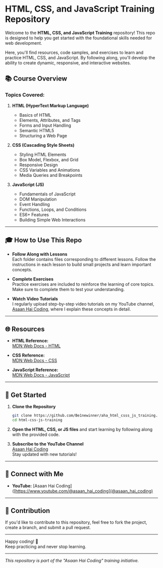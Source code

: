 # HTML, CSS, and JavaScript Training Repository

Welcome to the **HTML, CSS, and JavaScript Training** repository! This repo is designed to help you get started with the foundational skills needed for web development.

Here, you'll find resources, code samples, and exercises to learn and practice HTML, CSS, and JavaScript. By following along, you'll develop the ability to create dynamic, responsive, and interactive websites.

## 📚 Course Overview

### Topics Covered:

1. **HTML (HyperText Markup Language)**
   - Basics of HTML
   - Elements, Attributes, and Tags
   - Forms and Input Handling
   - Semantic HTML5
   - Structuring a Web Page

2. **CSS (Cascading Style Sheets)**
   - Styling HTML Elements
   - Box Model, Flexbox, and Grid
   - Responsive Design
   - CSS Variables and Animations
   - Media Queries and Breakpoints

3. **JavaScript (JS)**
   - Fundamentals of JavaScript
   - DOM Manipulation
   - Event Handling
   - Functions, Loops, and Conditions
   - ES6+ Features
   - Building Simple Web Interactions

---

## 🎓 How to Use This Repo

- **Follow Along with Lessons**  
  Each folder contains files corresponding to different lessons. Follow the instructions in each lesson to build small projects and learn important concepts.

- **Complete Exercises**  
  Practice exercises are included to reinforce the learning of core topics. Make sure to complete them to test your understanding.

- **Watch Video Tutorials**  
  I regularly upload step-by-step video tutorials on my YouTube channel, [Asaan Hai Coding](https://www.youtube.com/@asaan_hai_coding), where I explain these concepts in detail.

---

## 🌐 Resources

- **HTML Reference:**  
  [MDN Web Docs - HTML](https://developer.mozilla.org/en-US/docs/Web/HTML)

- **CSS Reference:**  
  [MDN Web Docs - CSS](https://developer.mozilla.org/en-US/docs/Web/CSS)

- **JavaScript Reference:**  
  [MDN Web Docs - JavaScript](https://developer.mozilla.org/en-US/docs/Web/JavaScript)

---

## 📝 Get Started

1. **Clone the Repository**  
   ```bash
   git clone https://github.com/Be1newinner/aha_html_csss_js_training.git
   cd html-css-js-training
   ```

2. **Open the HTML, CSS, or JS files** and start learning by following along with the provided code.

3. **Subscribe to the YouTube Channel**  
   [Asaan Hai Coding](https://www.youtube.com/@asaan_hai_coding)  
   Stay updated with new tutorials!

---

## 🔗 Connect with Me

- **YouTube:** [Asaan Hai Coding]([https://www.youtube.com/@asaan_hai_coding](@asaan_hai_coding)

---

## 🙌 Contribution

If you'd like to contribute to this repository, feel free to fork the project, create a branch, and submit a pull request.

---

Happy coding! 🎉  
Keep practicing and never stop learning.

---

*This repository is part of the "Asaan Hai Coding" training initiative.*
